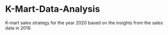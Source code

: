 # K-Mart-Data-Analysis
K-mart sales strategy for the year 2020 based on the insights from the sales data in 2019.
